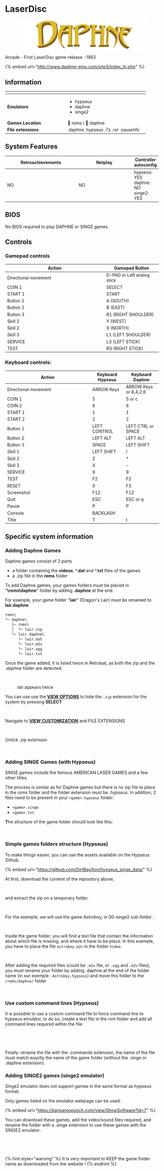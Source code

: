 # LaserDisc

<div align="left"><figure><img src="https://raw.githubusercontent.com/fabricecaruso/es-theme-carbon/52ff37c9e265587d006945a2ba695b5a962b3a3d/art/logos/daphne.svg" alt=""><figcaption></figcaption></figure></div>

Arcade - First LaserDisc game release : 1983

{% embed url="http://www.daphne-emu.com/site3/index_hi.php" %}

## Information

<table data-header-hidden><thead><tr><th width="184"></th><th></th><th data-hidden></th></tr></thead><tbody><tr><td><strong>Emulators</strong></td><td><ul><li>hypseus</li><li>daphne</li><li>singe2</li></ul></td><td></td></tr><tr><td><strong>Games Location</strong></td><td><span data-gb-custom-inline data-tag="emoji" data-code="1f4c1">📁</span> roms \ <span data-gb-custom-inline data-tag="emoji" data-code="1f4c2">📂</span> daphne</td><td></td></tr><tr><td><strong>File extensions</strong></td><td>.daphne .hypseus .7z .rar .squashfs</td><td></td></tr></tbody></table>

## System Features

<table><thead><tr><th width="245">Retroachievements</th><th width="200">Netplay</th><th>Controller autoconfig</th></tr></thead><tbody><tr><td>NO</td><td>NO</td><td>hypseus: YES<br>daphne: NO<br>singe2: YES</td></tr></tbody></table>

## BIOS

No BIOS required to play DAPHNE or SINGE games.

## Controls

### Gamepad controls&#x20;

<table><thead><tr><th width="311">Action</th><th>Gamepad Button</th></tr></thead><tbody><tr><td>Directional movement</td><td>D-PAD or Left analog stick</td></tr><tr><td>COIN 1</td><td>SELECT</td></tr><tr><td>START 1</td><td>START</td></tr><tr><td>Button 1</td><td>A (SOUTH)</td></tr><tr><td>Button 2</td><td>B (EAST)</td></tr><tr><td>Button 3</td><td>R1 (RIGHT SHOULDER)</td></tr><tr><td>Skill 1</td><td>Y (WEST)</td></tr><tr><td>Skill 2</td><td>X (NORTH)</td></tr><tr><td>Skill 3</td><td>L1 (LEFT SHOULDER)</td></tr><tr><td>SERVICE</td><td>L3 (LEFT STICK)</td></tr><tr><td>TEST</td><td>R3 (RIGHT STICK)</td></tr></tbody></table>



### Keyboard controls:

<table><thead><tr><th width="265">Action</th><th>Keyboard Hypseus</th><th>Keyboard Daphne</th></tr></thead><tbody><tr><td>Directional movement</td><td>ARROW Keys</td><td>ARROW Keys or 8,4,2,6</td></tr><tr><td>COIN 1</td><td>5</td><td>5 or c</td></tr><tr><td>COIN 2</td><td>6</td><td>6</td></tr><tr><td>START 1</td><td>1</td><td>1</td></tr><tr><td>START 2</td><td>2</td><td>2</td></tr><tr><td>Button 1</td><td>LEFT CONTROL</td><td>LEFT CTRL or SPACE</td></tr><tr><td>Button 2</td><td>LEFT ALT</td><td>LEFT ALT</td></tr><tr><td>Button 3</td><td>SPACE</td><td>LEFT SHIFT</td></tr><tr><td>Skill 1</td><td>LEFT SHIFT</td><td>/</td></tr><tr><td>Skill 2</td><td>Z</td><td>*</td></tr><tr><td>Skill 3</td><td>X</td><td>-</td></tr><tr><td>SERVICE</td><td>9</td><td>9</td></tr><tr><td>TEST</td><td>F2</td><td>F2</td></tr><tr><td>RESET</td><td>0</td><td>F3</td></tr><tr><td>Screenshot</td><td>F12</td><td>F12</td></tr><tr><td>Quit</td><td>ESC</td><td>ESC or q</td></tr><tr><td>Pause</td><td>P</td><td>P</td></tr><tr><td>Console</td><td>BACKLASH</td><td></td></tr><tr><td>Title</td><td>T</td><td>t</td></tr></tbody></table>

## Specific system information

### Adding Daphne Games

Daphne games consist of 2 parts

* a folder containing the **videos**, \*.**dat** and \*.**txt** files of the games
* a .zip file in the **roms** folder

To add Daphne games, your games folders must be placed in "**\roms\daphne**" folder by adding **.daphne** at the end.

For example, your game folder "**lair**" (Dragon's Lair) must be renamed to **lair.daphne**

```
roms\
└─ daphne\
   ├─ roms\
   │  └─ lair.zip
   └─ lair.daphne\
      └─ lair.dat
      └─ lair.m2v
      └─ lair.ogg
      └─ lair.txt
```

Once the game added, it is listed twice in Retrobat, as both the zip and the .daphne folder are detected.

<div align="left"><figure><img src="https://i.imgur.com/crqriZ1.png" alt=""><figcaption><p>lair appears twice</p></figcaption></figure></div>

You can use use the [**VIEW OPTIONS**](../../../navigation/view-options.md) to hide the `.zip` extension for the system by pressing **SELECT**

<div align="left"><figure><img src="https://i.imgur.com/dQngpx5.png" alt=""><figcaption></figcaption></figure></div>

Navigate to [**VIEW CUSTOMIZATION**](../../../navigation/view-options.md#view-options) and FILE EXTENSIONS

<div align="left"><figure><img src="https://i.imgur.com/JT7AqDc.png" alt=""><figcaption></figcaption></figure></div>

Untick .zip extension

<div align="left"><figure><img src="https://i.imgur.com/B38zdIa.png" alt=""><figcaption></figcaption></figure></div>

### Adding SINGE Games (with Hypseus)

SINGE games include the famous AMERICAN LASER GAMES and a few other titles.

The process is similar as for Daphne games but there is no zip file to place in the roms folder and the folder extension must be _.hypseus_. In addition, 2 files need to be present in your `<game>.hypseus` folder:

* `<game>.singe`
* `<game>.txt`

**T**he structure of the game folder should look like this:

<div align="left"><figure><img src="https://i.imgur.com/VDq2Pc8.png" alt=""><figcaption></figcaption></figure></div>

### Simple games folders structure (Hypseus)

To make things easier, you can use the assets available on the Hypseus Github.

{% embed url="https://github.com/DirtBagXon/hypseus_singe_data/" %}

At first, download the content of the repository above,

<figure><img src="https://i.imgur.com/dEGyFs9.gif" alt=""><figcaption></figcaption></figure>

&#x20;and extract the zip on a temporary folder.

<div align="left"><figure><img src="../../../.gitbook/assets/image (57).png" alt=""><figcaption></figcaption></figure></div>

For the exemple, we will use the game Astroboy, in 00-singe2 sub-folder :

<div align="left"><figure><img src="https://i.imgur.com/cbDJNRN.png" alt=""><figcaption></figcaption></figure></div>

Inside the game folder, you will find a text file that contain the information about which file is missing, and where it have to be place. In this exemple, you have to place the file `astroboy.m2v` in the folder `Video`.

<div align="left"><figure><img src="https://i.imgur.com/gobNmnZ.png" alt=""><figcaption></figcaption></figure></div>

After adding the required files (could be `.m2v` file, or `.ogg` and `.m2v` files), you must rename your folder by adding .daphne at the end of the folder name (in our exemple : `Astroboy.hypseus`) and move this folder to the `/roms/daphne/` folder

<div align="left"><figure><img src="https://i.imgur.com/50BvfM1.png" alt=""><figcaption></figcaption></figure></div>

### Use custom command lines (Hypseus)

It is possible to use a custom command file to force command line to hypseus emulator, to do so, create a text file in the rom folder and add all command lines required within the file:

<div align="left"><figure><img src="https://i.imgur.com/lVcsfdd.png" alt=""><figcaption></figcaption></figure></div>

<div align="left"><figure><img src="https://i.imgur.com/5ctmvZB.png" alt=""><figcaption></figcaption></figure></div>

Finally: rename the file with the .commands extension, the name of the file must match exactly the name of the game folder (without the .singe or .daphne extension).

### Adding SINGE2 games (singe2 emulator)

Singe2 emulator does not support games in the same format as hypseus format.

Only games listed on the emulator webpage can be used:

{% embed url="https://kangaroopunch.com/view/ShowSoftware?id=7" %}

You can download these games, add the video/sound files required, and rename the folder with a .singe extension to use these games with the SINGE2 emulator:

<div align="left"><figure><img src="https://i.imgur.com/0iDxyWG.png" alt=""><figcaption></figcaption></figure></div>

<div align="left"><figure><img src="https://i.imgur.com/7dDJtAe.png" alt=""><figcaption></figcaption></figure></div>

{% hint style="warning" %}
It is very important to KEEP the game folder name as downloaded from the website !
{% endhint %}
